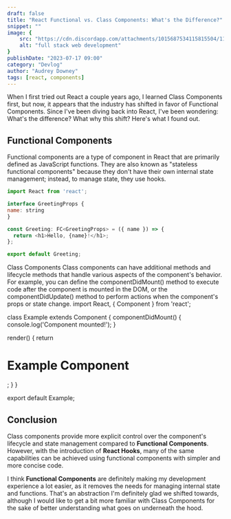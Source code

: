 ```yaml
---
draft: false
title: "React Functional vs. Class Components: What's the Difference?"
snippet: ""
image: {
    src: "https://cdn.discordapp.com/attachments/1015687534115815504/1199664195290005605/elvann_abstract_illustration_with_circles_and_curves_and_small__e99f0d32-f71c-410f-97f0-e538ed3a5cb4.png?ex=65c35d58&is=65b0e858&hm=44720bf4926132633452eecb1a935347b39e3eeac6dca8ba16ac5162df4a1786&",
    alt: "full stack web development"
}
publishDate: "2023-07-17 09:00"
category: "Devlog"
author: "Audrey Downey"
tags: [react, components]
---
```

 
When I first tried out React a couple years ago, I learned Class Components first, but now, it appears that the industry has shifted in favor of Functional Components.  Since I've been diving back into React, I've been wondering: What's the difference?  What why this shift?  Here's what I found out.

## Functional Components
Functional components are a type of component in React that are primarily defined as JavaScript functions. They are also known as "stateless functional components" because they don't have their own internal state management; instead, to manage state, they use hooks.

```javascript
import React from 'react';

interface GreetingProps {
name: string
}

const Greeting: FC<GreetingProps> = ({ name }) => {
  return <h1>Hello, {name}!</h1>;
};

export default Greeting;
```

Class Components
Class components can have additional methods and lifecycle methods that handle various aspects of the component's behavior. For example, you can define the componentDidMount() method to execute code after the component is mounted in the DOM, or the componentDidUpdate() method to perform actions when the component's props or state change.
import React, { Component } from 'react';

class Example extends Component {
  componentDidMount() {
    console.log('Component mounted!');
  }

  render() {
    return <h1>Example Component</h1>;
  }
}

export default Example;

## Conclusion
Class components provide more explicit control over the component's lifecycle and state management compared to **Functional Components**. However, with the introduction of **React Hooks**, many of the same capabilities can be achieved using functional components with simpler and more concise code.

I think **Functional Components** are definitely making my development experience a lot easier, as it removes the needs for managing internal state and functions.  That's an abstraction I'm definitely glad we shifted towards, although I would like to get a bit more familiar with Class Components for the sake of better understanding what goes on underneath the hood.